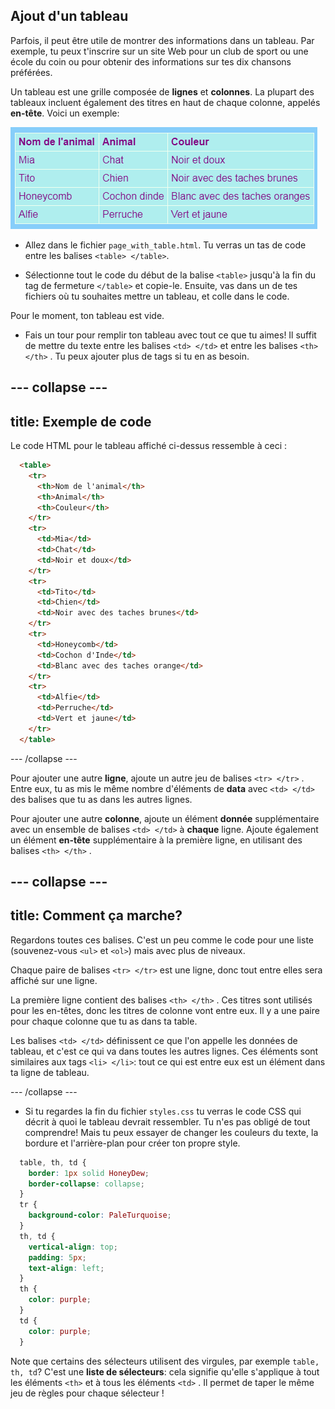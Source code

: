 ## Ajout d'un tableau

Parfois, il peut être utile de montrer des informations dans un tableau. Par exemple, tu peux t'inscrire sur un site Web pour un club de sport ou une école du coin ou pour obtenir des informations sur tes dix chansons préférées.

Un tableau est une grille composée de **lignes** et **colonnes**. La plupart des tableaux incluent également des titres en haut de chaque colonne, appelés **en-tête**. Voici un exemple:

![Exemple d'information dans un tableau](images/egTableResult.png)

- Allez dans le fichier `page_with_table.html`. Tu verras un tas de code entre les balises `<table> </table>`.

- Sélectionne tout le code du début de la balise `<table>` jusqu'à la fin du tag de fermeture `</table>` et copie-le. Ensuite, vas dans un de tes fichiers où tu souhaites mettre un tableau, et colle dans le code.

Pour le moment, ton tableau est vide.

- Fais un tour pour remplir ton tableau avec tout ce que tu aimes! Il suffit de mettre du texte entre les balises `<td> </td>` et entre les balises `<th> </th>` . Tu peux ajouter plus de tags si tu en as besoin.

## \--- collapse \---

## title: Exemple de code

Le code HTML pour le tableau affiché ci-dessus ressemble à ceci :

```html
  <table>
    <tr>
      <th>Nom de l'animal</th>
      <th>Animal</th>
      <th>Couleur</th>
    </tr>
    <tr>
      <td>Mia</td>
      <td>Chat</td>
      <td>Noir et doux</td>
    </tr>
    <tr>
      <td>Tito</td>
      <td>Chien</td>
      <td>Noir avec des taches brunes</td>
    </tr>
    <tr>
      <td>Honeycomb</td>
      <td>Cochon d'Inde</td>
      <td>Blanc avec des taches orange</td>
    </tr>
    <tr>
      <td>Alfie</td>
      <td>Perruche</td>
      <td>Vert et jaune</td>
    </tr>
  </table>
```

\--- /collapse \---

Pour ajouter une autre **ligne**, ajoute un autre jeu de balises `<tr> </tr>` . Entre eux, tu as mis le même nombre d'éléments de **data** avec `<td> </td>` des balises que tu as dans les autres lignes.

Pour ajouter une autre **colonne**, ajoute un élément **donnée** supplémentaire avec un ensemble de balises `<td> </td>` à **chaque** ligne. Ajoute également un élément **en-tête** supplémentaire à la première ligne, en utilisant des balises `<th> </th>` .

## \--- collapse \---

## title: Comment ça marche?

Regardons toutes ces balises. C'est un peu comme le code pour une liste (souvenez-vous `<ul>` et `<ol>`) mais avec plus de niveaux.

Chaque paire de balises `<tr> </tr>` est une ligne, donc tout entre elles sera affiché sur une ligne.

La première ligne contient des balises `<th> </th>` . Ces titres sont utilisés pour les en-têtes, donc les titres de colonne vont entre eux. Il y a une paire pour chaque colonne que tu as dans ta table.

Les balises `<td> </td>` définissent ce que l'on appelle les données de tableau, et c'est ce qui va dans toutes les autres lignes. Ces éléments sont similaires aux tags `<li> </li>`: tout ce qui est entre eux est un élément dans ta ligne de tableau.

\--- /collapse \---

- Si tu regardes la fin du fichier `styles.css` tu verras le code CSS qui décrit à quoi le tableau devrait ressembler. Tu n'es pas obligé de tout comprendre! Mais tu peux essayer de changer les couleurs du texte, la bordure et l'arrière-plan pour créer ton propre style.

```css
  table, th, td {
    border: 1px solid HoneyDew;
    border-collapse: collapse;
  }
  tr {
    background-color: PaleTurquoise;
  }
  th, td {
    vertical-align: top;
    padding: 5px;
    text-align: left;
  }
  th {
    color: purple;
  }
  td {
    color: purple;
  }
```

Note que certains des sélecteurs utilisent des virgules, par exemple `table, th, td`? C'est une **liste de sélecteurs**: cela signifie qu'elle s'applique à tout les éléments `<th>` et à tous les éléments `<td>` . Il permet de taper le même jeu de règles pour chaque sélecteur !